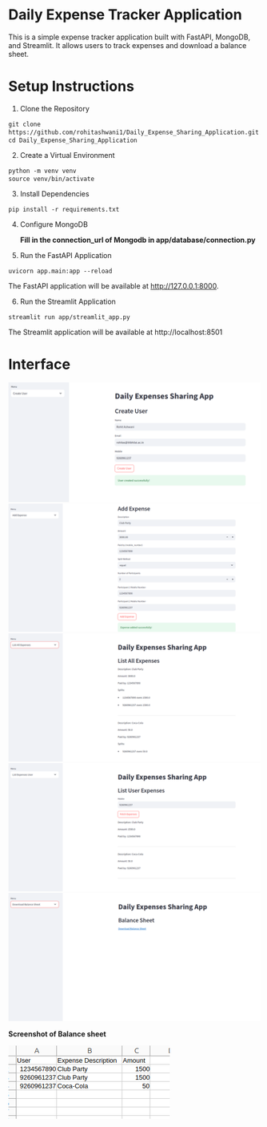 # Daily Expense Tracker Application

This is a simple expense tracker application built with FastAPI, MongoDB, and Streamlit. It allows users to track expenses and download a balance sheet.


# Setup Instructions
1. Clone the Repository
```
git clone https://github.com/rohitashwani1/Daily_Expense_Sharing_Application.git
cd Daily_Expense_Sharing_Application
```

2. Create a Virtual Environment
```
python -m venv venv
source venv/bin/activate
```
3. Install Dependencies
```
pip install -r requirements.txt
```

4. Configure MongoDB

    **Fill in the connection_url of Mongodb in app/database/connection.py**


5. Run the FastAPI Application
```
uvicorn app.main:app --reload
```
The FastAPI application will be available at http://127.0.0.1:8000.

6. Run the Streamlit Application
```
streamlit run app/streamlit_app.py
```
The Streamlit application will be available at http://localhost:8501


# Interface

![alt text](image.png)
![alt text](image-1.png)
![alt text](image-2.png)
![alt text](image-3.png)
![alt text](image-4.png)

**Screenshot of Balance sheet**

![alt text](image-5.png)